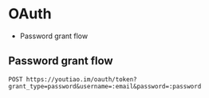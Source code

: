 # OAuth

* Password grant flow

## Password grant flow

```
POST https://youtiao.im/oauth/token?grant_type=password&username=:email&password=:password
```
